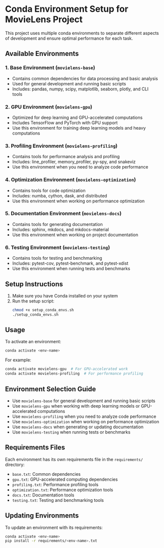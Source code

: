 # Conda Environment Setup for MovieLens Project

This project uses multiple conda environments to separate different aspects of development and ensure optimal performance for each task.

## Available Environments

### 1. Base Environment (`movielens-base`)
- Contains common dependencies for data processing and basic analysis
- Used for general development and running basic scripts
- Includes: pandas, numpy, scipy, matplotlib, seaborn, plotly, and CLI tools

### 2. GPU Environment (`movielens-gpu`)
- Optimized for deep learning and GPU-accelerated computations
- Includes TensorFlow and PyTorch with GPU support
- Use this environment for training deep learning models and heavy computations

### 3. Profiling Environment (`movielens-profiling`)
- Contains tools for performance analysis and profiling
- Includes: line_profiler, memory_profiler, py-spy, and snakeviz
- Use this environment when you need to analyze code performance

### 4. Optimization Environment (`movielens-optimization`)
- Contains tools for code optimization
- Includes: numba, cython, dask, and distributed
- Use this environment when working on performance optimization

### 5. Documentation Environment (`movielens-docs`)
- Contains tools for generating documentation
- Includes: sphinx, mkdocs, and mkdocs-material
- Use this environment when working on project documentation

### 6. Testing Environment (`movielens-testing`)
- Contains tools for testing and benchmarking
- Includes: pytest-cov, pytest-benchmark, and pytest-xdist
- Use this environment when running tests and benchmarks

## Setup Instructions

1. Make sure you have Conda installed on your system
2. Run the setup script:
   ```bash
   chmod +x setup_conda_envs.sh
   ./setup_conda_envs.sh
   ```

## Usage

To activate an environment:
```bash
conda activate <env-name>
```

For example:
```bash
conda activate movielens-gpu  # For GPU-accelerated work
conda activate movielens-profiling  # For performance profiling
```

## Environment Selection Guide

- Use `movielens-base` for general development and running basic scripts
- Use `movielens-gpu` when working with deep learning models or GPU-accelerated computations
- Use `movielens-profiling` when you need to analyze code performance
- Use `movielens-optimization` when working on performance optimization
- Use `movielens-docs` when generating or updating documentation
- Use `movielens-testing` when running tests or benchmarks

## Requirements Files

Each environment has its own requirements file in the `requirements/` directory:
- `base.txt`: Common dependencies
- `gpu.txt`: GPU-accelerated computing dependencies
- `profiling.txt`: Performance profiling tools
- `optimization.txt`: Performance optimization tools
- `docs.txt`: Documentation tools
- `testing.txt`: Testing and benchmarking tools

## Updating Environments

To update an environment with its requirements:
```bash
conda activate <env-name>
pip install -r requirements/<env-name>.txt
``` 